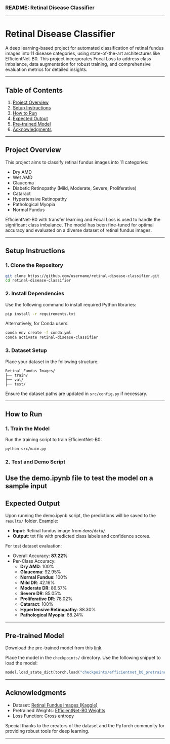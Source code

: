 ### **README: Retinal Disease Classifier**

---

# **Retinal Disease Classifier**

A deep learning-based project for automated classification of retinal fundus images into 11 disease categories, using state-of-the-art architectures like EfficientNet-B0. This project incorporates Focal Loss to address class imbalance, data augmentation for robust training, and comprehensive evaluation metrics for detailed insights.

---

## **Table of Contents**
1. [Project Overview](#project-overview)
2. [Setup Instructions](#setup-instructions)
3. [How to Run](#how-to-run)
4. [Expected Output](#expected-output)
5. [Pre-trained Model](#pre-trained-model)
6. [Acknowledgments](#acknowledgments)

---

## **Project Overview**
This project aims to classify retinal fundus images into 11 categories:
- Dry AMD
- Wet AMD
- Glaucoma
- Diabetic Retinopathy (Mild, Moderate, Severe, Proliferative)
- Cataract
- Hypertensive Retinopathy
- Pathological Myopia
- Normal Fundus

EfficientNet-B0 with transfer learning and Focal Loss is used to handle the significant class imbalance. The model has been fine-tuned for optimal accuracy and evaluated on a diverse dataset of retinal fundus images.

---

## **Setup Instructions**
### **1. Clone the Repository**
```bash
git clone https://github.com/username/retinal-disease-classifier.git
cd retinal-disease-classifier
```

### **2. Install Dependencies**
Use the following command to install required Python libraries:
```bash
pip install -r requirements.txt
```

Alternatively, for Conda users:
```bash
conda env create -f conda.yml
conda activate retinal-disease-classifier
```

### **3. Dataset Setup**
Place your dataset in the following structure:
```
Retinal Fundus Images/
├── train/
├── val/
├── test/
```
Ensure the dataset paths are updated in `src/config.py` if necessary.

---

## **How to Run**
### **1. Train the Model**
Run the training script to train EfficientNet-B0:
```bash
python src/main.py
```

### **2. Test and Demo Script**
Use the demo.ipynb file to test the model on a sample input
---

## **Expected Output**
Upon running the demo.ipynb script, the predictions will be saved to the `results/` folder. Example:
- **Input**: Retinal fundus image from `demo/data/`.
- **Output**: txt file with predicted class labels and confidence scores.

For test dataset evaluation:
- Overall Accuracy: **87.22%**
- Per-Class Accuracy:
  - **Dry AMD**: 100%
  - **Glaucoma**: 92.95%
  - **Normal Fundus**: 100%
  - **Mild DR**: 42.16%
  - **Moderate DR**: 86.57%
  - **Severe DR**: 85.05%
  - **Proliferative DR**: 78.02%
  - **Cataract**: 100%
  - **Hypertensive Retinopathy**: 88.30%
  - **Pathological Myopia**: 88.24%

---

## **Pre-trained Model**
Download the pre-trained model from this [link](https://drive.google.com/file/d/1-G-jaO900piAxxhWqXtMdDIxVaPYGAjn/view?usp=drive_link).

Place the model in the `checkpoints/` directory. Use the following snippet to load the model:
```python
model.load_state_dict(torch.load("checkpoints/efficientnet_b0_pretrained.pth"))
```

---

## **Acknowledgments**
- Dataset: [Retinal Fundus Images (Kaggle)](https://www.kaggle.com/datasets/kssanjaynithish03/retinal-fundus-images)
- Pretrained Weights: [EfficientNet-B0 Weights](https://pytorch.org/vision/main/models/generated/torchvision.models.efficientnet_b0.html)
- Loss Function: Cross entropy

Special thanks to the creators of the dataset and the PyTorch community for providing robust tools for deep learning.

---